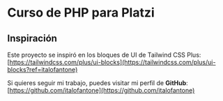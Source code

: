 # Curso de PHP para Platzi

## Inspiración

Este proyecto se inspiró en los bloques de UI de Tailwind CSS Plus: [https://tailwindcss.com/plus/ui-blocks](https://tailwindcss.com/plus/ui-blocks?ref=italofantone)

Si quieres seguir mi trabajo, puedes visitar mi perfil de **GitHub**: [https://github.com/italofantone](https://github.com/italofantone)
